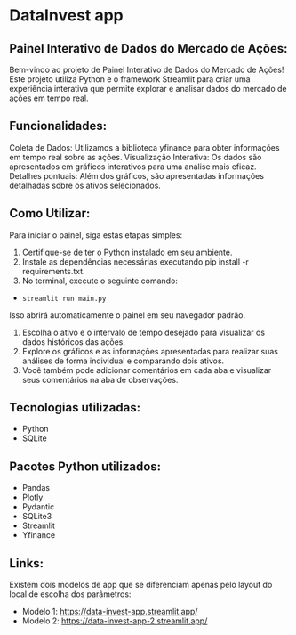 # DataInvest app

## Painel Interativo de Dados do Mercado de Ações:
Bem-vindo ao projeto de Painel Interativo de Dados do Mercado de Ações! Este projeto utiliza Python e o framework Streamlit para criar uma experiência interativa que permite explorar e analisar dados do mercado de ações em tempo real.

## Funcionalidades:
Coleta de Dados: Utilizamos a biblioteca yfinance para obter informações em tempo real sobre as ações.
Visualização Interativa: Os dados são apresentados em gráficos interativos para uma análise mais eficaz.
Detalhes pontuais: Além dos gráficos, são apresentadas informações detalhadas sobre os ativos selecionados.

## Como Utilizar:
Para iniciar o painel, siga estas etapas simples:

1) Certifique-se de ter o Python instalado em seu ambiente.
2) Instale as dependências necessárias executando pip install -r requirements.txt.
3) No terminal, execute o seguinte comando:

-  `streamlit run main.py `

Isso abrirá automaticamente o painel em seu navegador padrão.

1) Escolha o ativo e o intervalo de tempo desejado para visualizar os dados históricos das ações.
2) Explore os gráficos e as informações apresentadas para realizar suas análises de forma individual e comparando dois ativos.
3) Você também pode adicionar comentários em cada aba e visualizar seus comentários na aba de observações.

## Tecnologias utilizadas:
- Python
- SQLite
  
## Pacotes Python utilizados:
- Pandas
- Plotly
- Pydantic
- SQLite3
- Streamlit
- Yfinance

## Links:
Existem dois modelos de app que se diferenciam apenas pelo layout do local de escolha dos parâmetros:
- Modelo 1: https://data-invest-app.streamlit.app/
- Modelo 2: https://data-invest-app-2.streamlit.app/

